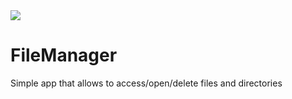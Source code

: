 <img src="https://image.ibb.co/gDQJgc/app_logo.png">

# FileManager
Simple app that allows to access/open/delete files and directories


